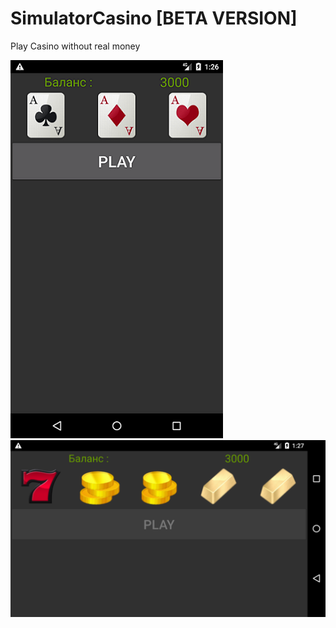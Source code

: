 # SimulatorCasino [BETA VERSION]
Play Casino without real money

![](https://github.com/SemyonNovikov/SimulatorCasino/blob/master/screen1.png)
![](https://github.com/SemyonNovikov/SimulatorCasino/blob/master/screen2.png)
